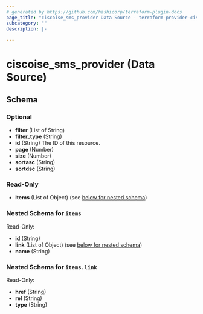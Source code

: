 ```yaml
---
# generated by https://github.com/hashicorp/terraform-plugin-docs
page_title: "ciscoise_sms_provider Data Source - terraform-provider-ciscoise"
subcategory: ""
description: |-
  
---
```


# ciscoise_sms_provider (Data Source)





<!-- schema generated by tfplugindocs -->
## Schema

### Optional

- **filter** (List of String)
- **filter_type** (String)
- **id** (String) The ID of this resource.
- **page** (Number)
- **size** (Number)
- **sortasc** (String)
- **sortdsc** (String)

### Read-Only

- **items** (List of Object) (see [below for nested schema](#nestedatt--items))

<a id="nestedatt--items"></a>
### Nested Schema for `items`

Read-Only:

- **id** (String)
- **link** (List of Object) (see [below for nested schema](#nestedobjatt--items--link))
- **name** (String)

<a id="nestedobjatt--items--link"></a>
### Nested Schema for `items.link`

Read-Only:

- **href** (String)
- **rel** (String)
- **type** (String)


